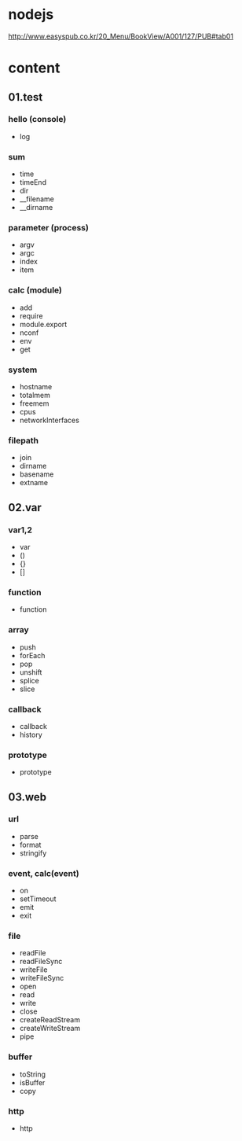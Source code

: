 # nodejs

http://www.easyspub.co.kr/20_Menu/BookView/A001/127/PUB#tab01


# content

## 01.test

### hello (console)
- log

### sum 
- time
- timeEnd 
- dir
- __filename
- __dirname

### parameter (process)
- argv
- argc
- index
- item

### calc (module)
- add
- require
- module.export
- nconf
- env
- get

### system
- hostname
- totalmem
- freemem
- cpus
- networkInterfaces

### filepath
- join
- dirname
- basename
- extname

## 02.var

### var1,2
- var
- ()
- {}
- []

### function
- function

### array
- push
- forEach
- pop
- unshift
- splice
- slice

### callback
- callback
- history

### prototype
- prototype


## 03.web

### url
- parse
- format
- stringify

### event, calc(event)
- on
- setTimeout
- emit
- exit

### file
- readFile
- readFileSync
- writeFile
- writeFileSync
- open
- read
- write
- close
- createReadStream
- createWriteStream
- pipe

### buffer
- toString
- isBuffer
- copy

### http
- http

###